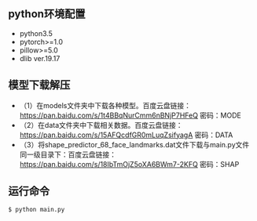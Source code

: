

## python环境配置
- python3.5
- pytorch>=1.0
- pillow>=5.0
- dlib ver.19.17  

## 模型下载解压
- （1）在models文件夹中下载各种模型。百度云盘链接：https://pan.baidu.com/s/1t4BBqNurCmm6nBNjP7HFeQ  密码：MODE
- （2）在data文件夹中下载相关数据。百度云盘链接：https://pan.baidu.com/s/15AFQcdfGR0mLuqZsifyagA  密码：DATA
- （3）将shape_predictor_68_face_landmarks.dat文件下载与main.py文件同一级目录下：百度云盘链接：https://pan.baidu.com/s/18IbTmOjZ5oXA6BWm7-2KFQ  密码：SHAP

## 运行命令
```bash
$ python main.py
```


